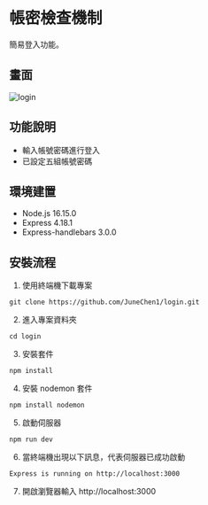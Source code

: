 # 帳密檢查機制
簡易登入功能。
## 畫面
![login](https://user-images.githubusercontent.com/103798145/171801386-0e565de4-df8d-43ee-b2c2-86ad91bed08a.jpg)
## 功能說明
+ 輸入帳號密碼進行登入
+ 已設定五組帳號密碼
## 環境建置
+ Node.js 16.15.0
+ Express 4.18.1
+ Express-handlebars 3.0.0
## 安裝流程
1. 使用終端機下載專案
```
git clone https://github.com/JuneChen1/login.git
```
2. 進入專案資料夾
```
cd login
```
3. 安裝套件
```
npm install
```
4. 安裝 nodemon 套件
```
npm install nodemon
```
5. 啟動伺服器
```
npm run dev
```
6. 當終端機出現以下訊息，代表伺服器已成功啟動
```
Express is running on http://localhost:3000
```
7. 開啟瀏覽器輸入 http://localhost:3000
